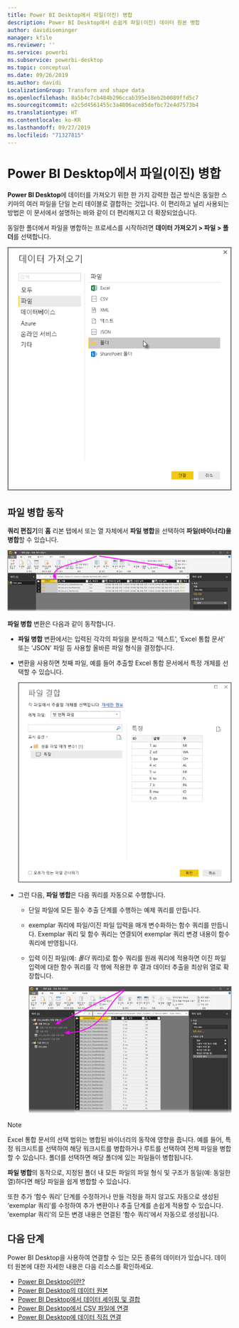 ```yaml
---
title: Power BI Desktop에서 파일(이진) 병합
description: Power BI Desktop에서 손쉽게 파일(이진) 데이터 원본 병합
author: davidiseminger
manager: kfile
ms.reviewer: ''
ms.service: powerbi
ms.subservice: powerbi-desktop
ms.topic: conceptual
ms.date: 09/26/2019
ms.author: davidi
LocalizationGroup: Transform and shape data
ms.openlocfilehash: 8a5b4c7cb484b296ccab395e18eb2b0089ffd5c7
ms.sourcegitcommit: e2c5d4561455c3a4806ace85defbc72e4d7573b4
ms.translationtype: HT
ms.contentlocale: ko-KR
ms.lasthandoff: 09/27/2019
ms.locfileid: "71327815"
---
```

# <a name="combine-files-binaries-in-power-bi-desktop"></a>Power BI Desktop에서 파일(이진) 병합
**Power BI Desktop**에 데이터를 가져오기 위한 한 가지 강력한 접근 방식은 동일한 스키마의 여러 파일을 단일 논리 테이블로 결합하는 것입니다. 이 편리하고 널리 사용되는 방법은 이 문서에서 설명하는 바와 같이 더 편리해지고 더 확장되었습니다.

동일한 폴더에서 파일을 병합하는 프로세스를 시작하려면 **데이터 가져오기 > 파일 > 폴더**를 선택합니다.

![](media/desktop-combine-binaries/combine-binaries_1.png)


## <a name="combine-files-behavior"></a>파일 병합 동작
**쿼리 편집기**의 **홈** 리본 탭에서 또는 열 자체에서 **파일 병합**을 선택하여 **파일(바이너리)을 병합**할 수 있습니다.

![](media/desktop-combine-binaries/combine-binaries_2a.png)

**파일 병합** 변환은 다음과 같이 동작합니다.

* **파일 병합** 변환에서는 입력된 각각의 파일을 분석하고 ‘텍스트’, ‘Excel 통합 문서’ 또는 ‘JSON’ 파일 등 사용할 올바른 파일 형식을 결정합니다.   
* 변환을 사용하면 첫째 파일, 예를 들어 추출할 Excel 통합 문서에서 특정 개체를 선택할 수 있습니다. 
  
  ![](media/desktop-combine-binaries/combine-binaries_3.png)
* 그런 다음, **파일 병합**은 다음 쿼리를 자동으로 수행합니다.
  
  * 단일 파일에 모든 필수 추출 단계를 수행하는 예제 쿼리를 만듭니다.
  * exemplar 쿼리에 파일/이진 파일 입력을 매개 변수화하는 함수 쿼리를 만듭니다.   Exemplar 쿼리 및 함수 쿼리는 연결되어 exemplar 쿼리 변경 내용이 함수 쿼리에 반영됩니다.
  * 입력 이진 파일(예: *폴더* 쿼리)로 함수 쿼리를 원래 쿼리에 적용하면 이진 파일 입력에 대한 함수 쿼리를 각 행에 적용한 후 결과 데이터 추출을 최상위 열로 확장합니다. 
    
    ![](media/desktop-combine-binaries/combine-binaries_4.png)

> [!NOTE]
> Excel 통합 문서의 선택 범위는 병합된 바이너리의 동작에 영향을 줍니다. 예를 들어, 특정 워크시트를 선택하여 해당 워크시트를 병합하거나 루트를 선택하여 전체 파일을 병합할 수 있습니다. 폴더를 선택하면 해당 폴더에 있는 파일들이 병합됩니다. 


**파일 병합**의 동작으로, 지정된 폴더 내 모든 파일의 파일 형식 및 구조가 동일(예: 동일한 열)하다면 해당 파일을 쉽게 병합할 수 있습니다.

또한 추가 ‘함수 쿼리’ 단계를 수정하거나 만들 걱정을 하지 않고도 자동으로 생성된 ‘exemplar 쿼리’를 수정하여 추가 변환이나 추출 단계를 손쉽게 적용할 수 있습니다.   ‘exemplar 쿼리’의 모든 변경 내용은 연결된 ‘함수 쿼리’에서 자동으로 생성됩니다.  

## <a name="next-steps"></a>다음 단계
Power BI Desktop을 사용하여 연결할 수 있는 모든 종류의 데이터가 있습니다. 데이터 원본에 대한 자세한 내용은 다음 리소스를 확인하세요.

* [Power BI Desktop이란?](desktop-what-is-desktop.md)
* [Power BI Desktop의 데이터 원본](desktop-data-sources.md)
* [Power BI Desktop에서 데이터 셰이핑 및 결합](desktop-shape-and-combine-data.md)
* [Power BI Desktop에서 CSV 파일에 연결](desktop-connect-csv.md)   
* [Power BI Desktop에 데이터 직접 연결](desktop-enter-data-directly-into-desktop.md)   

